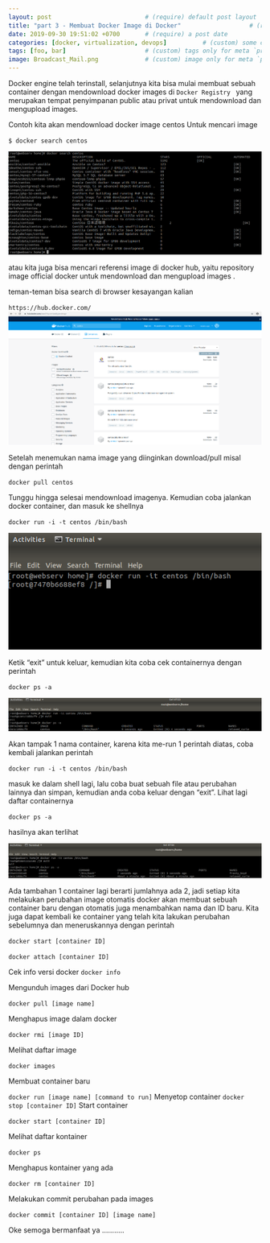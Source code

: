 ```yaml
---
layout: post                          # (require) default post layout
title: "part 3 - Membuat Docker Image di Docker"                   # (require) a string title
date: 2019-09-30 19:51:02 +0700       # (require) a post date
categories: [docker, virtualization, devops]          # (custom) some categories, but makesure these categories already exists inside path of `category/`
tags: [foo, bar]                      # (custom) tags only for meta `property="article:tag"`
image: Broadcast_Mail.png             # (custom) image only for meta `property="og:image"`, save your image inside path of `static/img/_posts`
---
```

Docker engine telah terinstall, selanjutnya kita bisa mulai membuat sebuah container dengan mendownload docker images di 
 `Docker Registry ` yang merupakan tempat penyimpanan public atau privat untuk mendownload dan mengupload images.

Contoh kita akan mendownload docker image centos
Untuk mencari image

`
$ docker search centos
`


![csr config](https://raw.githubusercontent.com/aciath/aciath.github.io/master/static/img/_posts/part3.png)



atau kita juga bisa mencari referensi image di docker hub, yaitu repository image official docker untuk mendownload dan mengupload images .

teman-teman bisa search di browser kesayangan kalian 

`
https://hub.docker.com/
`
![csr config](https://raw.githubusercontent.com/aciath/aciath.github.io/master/static/img/_posts/dockerhub.png)

Setelah menemukan nama image yang diinginkan download/pull misal dengan perintah

`
docker pull centos
`

Tunggu hingga selesai mendownload imagenya.
Kemudian coba jalankan docker container, dan masuk ke shellnya

`
docker run -i -t centos /bin/bash
`

![csr config](https://raw.githubusercontent.com/aciath/aciath.github.io/master/static/img/_posts/part3-1.png)


Ketik “exit” untuk keluar, kemudian kita coba cek containernya dengan perintah

`
docker ps -a
`

![csr config](https://raw.githubusercontent.com/aciath/aciath.github.io/master/static/img/_posts/part3-2.png)


Akan tampak 1 nama container, karena kita me-run 1 perintah diatas, coba kembali jalankan perintah 

`
docker run -i -t centos /bin/bash
`

masuk ke dalam shell lagi, lalu coba buat sebuah file atau perubahan lainnya dan simpan, kemudian anda coba keluar dengan “exit”.
Lihat lagi daftar containernya

`
docker ps -a
`

hasilnya akan terlihat


![csr config](https://raw.githubusercontent.com/aciath/aciath.github.io/master/static/img/_posts/part3-3.png)


Ada tambahan 1 container lagi berarti jumlahnya ada 2, jadi setiap kita melakukan perubahan image otomatis docker akan membuat sebuah container baru dengan otomatis juga menambahkan nama dan ID baru. Kita juga dapat kembali ke container yang telah kita lakukan perubahan sebelumnya dan meneruskannya dengan perintah

`
docker start [container ID]
`

`
docker attach [container ID]
`

Cek info versi docker
`
docker info
`

Mengunduh images dari Docker hub

`
docker pull [image name]
`

Menghapus image dalam docker

`
docker rmi [image ID]
`

Melihat daftar image

`
docker images
`

Membuat container baru

`
docker run [image name] [command to run]
`
Menyetop container
`
docker stop [container ID]
`
Start container

`
docker start [container ID]
`

Melihat daftar kontainer

`
docker ps
`

Menghapus kontainer yang ada

`
docker rm [container ID]
`

Melakukan commit perubahan pada images

`
docker commit [container ID] [image name]
`

Oke semoga bermanfaat ya ...........
